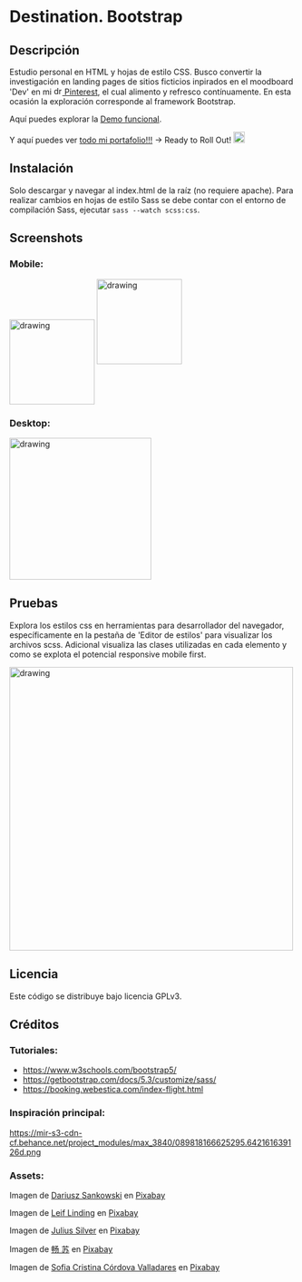 # Destination. Bootstrap

## Descripción

Estudio personal en HTML y hojas de estilo CSS. Busco convertir la investigación en landing pages de sitios ficticios inpirados en el moodboard 'Dev' en mi [<img src="https://cdn2.iconfinder.com/data/icons/social-media-2285/512/1_Pinterest_colored_svg-512.png" alt="drawing" width="15"/> Pinterest](https://pin.it/5y19mMg), el cual alimento y refresco contínuamente. En esta ocasión la exploración corresponde al framework Bootstrap.

Aquí puedes explorar la [Demo funcional](https://jonnathan.site/portfolio/Destination-Bootstrap/index.html).

Y aquí puedes ver [todo mi portafolio!!!](https://jonnathan.site) -> Ready to Roll Out! <img src="assets/images/smart-glasses.png" alt="geek" width="20"/>

## Instalación

Solo descargar y navegar al index.html de la raíz (no requiere apache). Para realizar cambios en hojas de estilo Sass se debe contar con el entorno de compilación Sass, ejecutar ```sass --watch scss:css```.

## Screenshots

### Mobile:

<img align="center" src="assets/images/screenshots/screenshot_2.png" alt="drawing" width="150"/>
<img src="assets/images/screenshots/screenshot_3.png" alt="drawing" width="150"/>


### Desktop:
<img align="center" src="assets/images/screenshots/screenshot_1.png" alt="drawing" width="250"/>


## Pruebas

Explora los estilos css en herramientas para desarrollador del navegador, específicamente en la pestaña de 'Editor de estilos' para visualizar los archivos scss. Adicional visualiza las clases utilizadas en cada elemento y como se explota el potencial responsive mobile first.

<img align="center" src="assets/images/screenshots/screenshot_4.png" alt="drawing" width="500"/>


## Licencia

Este código se distribuye bajo licencia GPLv3.


## Créditos

### Tutoriales:
- https://www.w3schools.com/bootstrap5/
- https://getbootstrap.com/docs/5.3/customize/sass/
- https://booking.webestica.com/index-flight.html


### Inspiración principal:
https://mir-s3-cdn-cf.behance.net/project_modules/max_3840/089818166625295.642161639126d.png


### Assets:
Imagen de <a href="https://pixabay.com/es/users/dariuszsankowski-1441456/?utm_source=link-attribution&utm_medium=referral&utm_campaign=image&utm_content=1130731">Dariusz Sankowski</a> en <a href="https://pixabay.com/es//?utm_source=link-attribution&utm_medium=referral&utm_campaign=image&utm_content=1130731">Pixabay</a>

Imagen de <a href="https://pixabay.com/es/users/leiflinding-4928755/?utm_source=link-attribution&utm_medium=referral&utm_campaign=image&utm_content=3599931">Leif Linding</a> en <a href="https://pixabay.com/es//?utm_source=link-attribution&utm_medium=referral&utm_campaign=image&utm_content=3599931">Pixabay</a>

Imagen de <a href="https://pixabay.com/es/users/julius_silver-4371822/?utm_source=link-attribution&utm_medium=referral&utm_campaign=image&utm_content=3021072">Julius Silver</a> en <a href="https://pixabay.com/es//?utm_source=link-attribution&utm_medium=referral&utm_campaign=image&utm_content=3021072">Pixabay</a>

Imagen de <a href="https://pixabay.com/es/users/asmuse-3280612/?utm_source=link-attribution&utm_medium=referral&utm_campaign=image&utm_content=1749508">畅 苏</a> en <a href="https://pixabay.com/es//?utm_source=link-attribution&utm_medium=referral&utm_campaign=image&utm_content=1749508">Pixabay</a>

Imagen de <a href="https://pixabay.com/es/users/sofcor-6983808/?utm_source=link-attribution&utm_medium=referral&utm_campaign=image&utm_content=2990060">Sofia Cristina Córdova Valladares</a> en <a href="https://pixabay.com/es//?utm_source=link-attribution&utm_medium=referral&utm_campaign=image&utm_content=2990060">Pixabay</a>



